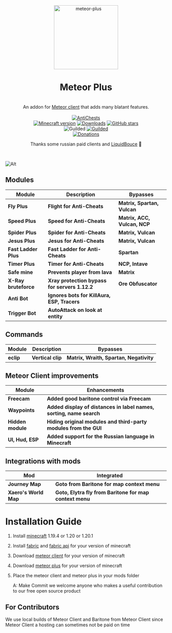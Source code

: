
<div align="center">
	<img src="https://github.com/Nekiplay/MeteorPlus/assets/35975332/5fa04a11-0de7-4423-8c9d-0b6fe9142df4" alt="meteor-plus" width="200px"/>
	<h1>Meteor Plus</h1>
	<br>
		An addon for <a href="https://github.com/MeteorDevelopment/meteor-client">Meteor client</a> that adds many blatant features.
	<br>
	<br>
	<a href="https://github.com/Nekiplay/MeteorPlus/blob/main/ac-tests.md"><img src="https://img.shields.io/badge/anticheats-aac%2C%20spartan%2C%20vulcan%2C%20matrix%2C%20wraith%2C%20ncp%2C%20verus%2C%20cerberus%2C%20taka%2C%20fiona%2C%20intave-brightgreen" alt="AntiChests" /></a>
	<br>
	<a href="https://www.minecraft.net/"><img src="https://img.shields.io/badge/minecraft%20version-1.18.2-1.20.2-brightgreen" alt="Minecraft version"/></a>
	<a href="https://github.com/Nekiplay/MeteorPlus/releases"><img src="https://img.shields.io/github/downloads/Nekiplay/MeteorPlus/total" alt="Downloads"/></a>
	<a href="https://github.com/Nekiplay/MeteorPlus/stargazers"><img src="https://badgen.net/github/stars/Nekiplay/MeteorPlus" alt="GitHub stars"/></a>
	<br>
	<img src="https://img.shields.io/badge/work on-windows, linux-brightgreen" alt="Guilded"/> <a href="https://www.guilded.gg/i/27dAlJKk"><img src="https://img.shields.io/badge/support/help/issues-guilded-brightgreen" alt="Guilded"/></a>
	<br>
<a href="https://github.com/Nekiplay/MeteorPlus/blob/main/donations.md"><img src="https://img.shields.io/badge/donations-btc, ethereum, nano-brightgreen" alt="Donations" /></a>
	<p>Thanks some russian paid clients and <a href="https://github.com/CCBlueX/LiquidBounce">LiquidBouce</a> 🤫</p>
	<br>
</div>

  ![Alt](https://repobeats.axiom.co/api/embed/869469d8757653eb3fc621df1708036d196fc1db.svg "Repobeats analytics image")

## Modules
| Module               | Description                                   | Bypasses                     |
|----------------------|-----------------------------------------------|------------------------------|
| **Fly Plus**         | **Flight for Anti-Cheats**                    | **Matrix, Spartan, Vulcan**  |
| **Speed Plus**       | **Speed for Anti-Cheats**                     | **Matrix, ACC, Vulcan, NCP** |
| **Spider Plus**      | **Spider for Anti-Cheats**                    | **Matrix, Vulcan**           |
| **Jesus Plus**       | **Jesus for Anti-Cheats**                     | **Matrix, Vulcan**           |
| **Fast Ladder Plus** | **Fast Ladder for Anti-Cheats**               | **Spartan**                  |
| **Timer Plus**       | **Timer for Anti-Cheats**                     | **NCP, Intave**              |
| **Safe mine**        | **Prevents player from lava**                 | **Matrix**                   |
| **X-Ray bruteforce** | **Xray protection bypass for servers 1.12.2** | **Ore Obfuscator**           |
| **Anti Bot**         | **Ignores bots for KillAura, ESP, Tracers**   |                              |
| **Trigger Bot**      | **AutoAttack on look at entity**              |                              |

## Commands
| Module    | Description       | Bypasses                    |
|-----------|-------------------|-----------------------------|
| **eclip** | **Vertical clip** | **Matrix, Wraith, Spartan, Negativity** |


## Meteor Client improvements
| Module            | Enhancements                                                        |
|-------------------|---------------------------------------------------------------------|
| **Freecam**       | **Added good baritone control via Freecam**                         |       
| **Waypoints**     | **Added display of distances in label names, sorting, name search** |
| **Hidden module** | **Hiding original modules and third-party modules from the GUI**    |
| **UI, Hud, ESP**  | **Added support for the Russian language in Minecraft**             |

## Integrations with mods
| Mod             		| Integrated                                              |
|-----------------------|---------------------------------------------------------|
| **Journey Map** 		| **Goto from Baritone for map context menu**             |
| **Xaero's World Map** | **Goto, Elytra fly from Baritone for map context menu** |     

# Installation Guide
1. Install [minecraft](https://www.minecraft.net) 1.19.4 or 1.20 or 1.20.1
2. Install [fabric](https://fabricmc.net) and [fabric api](https://www.curseforge.com/minecraft/mc-mods/fabric-api) for your version of minecraft
3. Download [meteor client](https://meteorclient.com) for your version of minecraft
4. Download [meteor plus](https://github.com/Nekiplay/MeteorPlus/releases) for your version of minecraft
5. Place the meteor client and meteor plus in your mods folder

    A: Make Commit we welcome anyone who makes a useful contribution to our free open source product

## For Contributors
We use local builds of Meteor Client and Baritone from Meteor Client since Meteor Client a hosting can sometimes not be paid on time 
